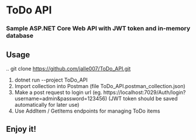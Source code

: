 # ToDo API

### Sample ASP.NET Core Web API with JWT token and in-memory database

## Usage

.. git clone https://github.com/jalle007/ToDo_API.git
1. dotnet run --project ToDo_API
2. Import collection into Postman (file ToDo_API.postman_collection.json)
3. Make a post request to login url (eg. https://localhost:7029/Auth/login?username=admin&password=123456)
	(JWT token should be saved automatically for later use)
4. Use AddItem / GetItems endpoints for managing ToDo items


## Enjoy it!



